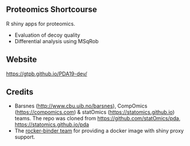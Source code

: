Proteomics Shortcourse
----------------------

R shiny apps for proteomics.

- Evaluation of decoy quality
- Differential analysis using MSqRob

Website
------
https://gtpb.github.io/PDA19-dev/

Credits
-------
- Barsnes (http://www.cbu.uib.no/barsnes), CompOmics (https://compomics.com) & statOmics (https://statomics.github.io) teams. The repo was cloned from https://github.com/statOmics/pda, https://statomics.github.io/pda
- The [rocker-binder team](https://github.com/rocker-org/binder) for providing a docker image with shiny proxy support.
